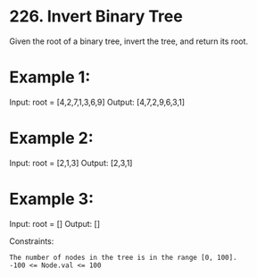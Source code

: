 # 226. Invert Binary Tree

Given the root of a binary tree, invert the tree, and return its root.

 

# Example 1:

Input: root = [4,2,7,1,3,6,9]
Output: [4,7,2,9,6,3,1]

# Example 2:

Input: root = [2,1,3]
Output: [2,3,1]

# Example 3:

Input: root = []
Output: []

 

Constraints:

    The number of nodes in the tree is in the range [0, 100].
    -100 <= Node.val <= 100

